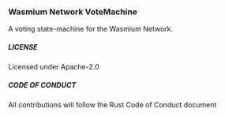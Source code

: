 ### Wasmium Network VoteMachine 

A voting state-machine for the Wasmium Network.

##### LICENSE

Licensed under Apache-2.0

##### CODE OF CONDUCT

All contributions will follow the Rust Code of Conduct document